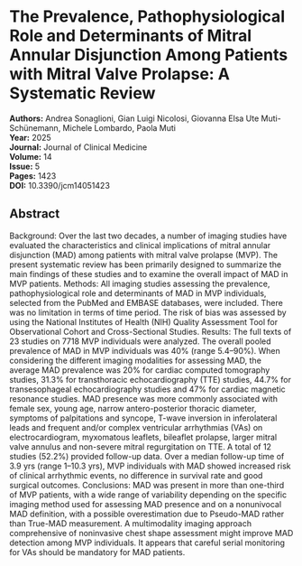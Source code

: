 # The Prevalence, Pathophysiological Role and Determinants of Mitral Annular Disjunction Among Patients with Mitral Valve Prolapse: A Systematic Review

**Authors:** Andrea Sonaglioni, Gian Luigi Nicolosi, Giovanna Elsa Ute Muti-Schünemann, Michele Lombardo, Paola Muti  
**Year:** 2025  
**Journal:** Journal of Clinical Medicine  
**Volume:** 14  
**Issue:** 5  
**Pages:** 1423  
**DOI:** 10.3390/jcm14051423  

## Abstract
Background: Over the last two decades, a number of imaging studies have evaluated the characteristics and clinical implications of mitral annular disjunction (MAD) among patients with mitral valve prolapse (MVP). The present systematic review has been primarily designed to summarize the main findings of these studies and to examine the overall impact of MAD in MVP patients. Methods: All imaging studies assessing the prevalence, pathophysiological role and determinants of MAD in MVP individuals, selected from the PubMed and EMBASE databases, were included. There was no limitation in terms of time period. The risk of bias was assessed by using the National Institutes of Health (NIH) Quality Assessment Tool for Observational Cohort and Cross-Sectional Studies. Results: The full texts of 23 studies on 7718 MVP individuals were analyzed. The overall pooled prevalence of MAD in MVP individuals was 40% (range 5.4–90%). When considering the different imaging modalities for assessing MAD, the average MAD prevalence was 20% for cardiac computed tomography studies, 31.3% for transthoracic echocardiography (TTE) studies, 44.7% for transesophageal echocardiography studies and 47% for cardiac magnetic resonance studies. MAD presence was more commonly associated with female sex, young age, narrow antero-posterior thoracic diameter, symptoms of palpitations and syncope, T-wave inversion in inferolateral leads and frequent and/or complex ventricular arrhythmias (VAs) on electrocardiogram, myxomatous leaflets, bileaflet prolapse, larger mitral valve annulus and non-severe mitral regurgitation on TTE. A total of 12 studies (52.2%) provided follow-up data. Over a median follow-up time of 3.9 yrs (range 1–10.3 yrs), MVP individuals with MAD showed increased risk of clinical arrhythmic events, no difference in survival rate and good surgical outcomes. Conclusions: MAD was present in more than one-third of MVP patients, with a wide range of variability depending on the specific imaging method used for assessing MAD presence and on a nonunivocal MAD definition, with a possible overestimation due to Pseudo-MAD rather than True-MAD measurement. A multimodality imaging approach comprehensive of noninvasive chest shape assessment might improve MAD detection among MVP individuals. It appears that careful serial monitoring for VAs should be mandatory for MAD patients.

